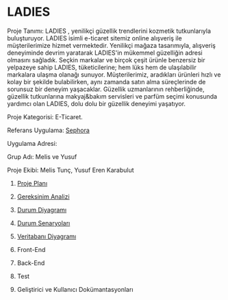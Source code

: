 
# LADIES

Proje Tanımı: LADIES , yenilikçi güzellik trendlerini kozmetik tutkunlarıyla buluşturuyor. LADIES isimli  e-ticaret sitemiz online alışveriş ile müşterilerimize hizmet vermektedir. Yenilikçi mağaza tasarımıyla, alışveriş deneyiminde devrim yaratarak LADIES'in mükemmel güzelliğin adresi olmasını sağladık. Seçkin markalar ve birçok çeşit ürünle benzersiz bir yelpazeye sahip LADIES, tüketicilerine; hem lüks hem de ulaşılabilir markalara ulaşma olanağı sunuyor. Müşterilerimiz, aradıkları ürünleri hızlı ve kolay bir şekilde bulabilirken, aynı zamanda satın alma süreçlerinde de sorunsuz bir deneyim yaşacaklar. Güzellik uzmanlarının rehberliğinde, güzellik tutkunlarına makyaj&bakım servisleri ve parfüm seçimi konusunda yardımcı olan LADIES, dolu dolu bir güzellik deneyimi yaşatıyor.


Proje Kategorisi: E-Ticaret.

Referans Uygulama: [Sephora](https://www.sephora.com.tr/)

Uygulama Adresi: 

Grup Adı: Melis ve Yusuf

Proje Ekibi: Melis Tunç, Yusuf Eren Karabulut

1. [Proje Planı](ProjePlani.md)

2. [Gereksinim Analizi](GereksinimAnalizi.md)

3. [Durum Diyagramı](DurumDiyagramı.md)

4. [Durum Senaryoları](DurumSenaryoları.md)

5. [Veritabanı Diyagramı](VeritabanıDiyagramı.md)

6. Front-End

7. Back-End

8. Test

9. Geliştirici ve Kullanıcı Dokümantasyonları

